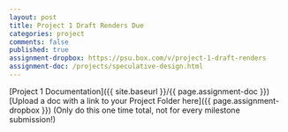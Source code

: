 ```yaml
---
layout: post
title: Project 1 Draft Renders Due
categories: project
comments: false
published: true
assignment-dropbox: https://psu.box.com/v/project-1-draft-renders
assignment-doc: /projects/speculative-design.html
---
```


[Project 1 Documentation]({{ site.baseurl }}/{{ page.assignment-doc }})  
[Upload a doc with a link to your Project Folder here]({{ page.assignment-dropbox }}) (Only do this one time total, not for every milestone submission!)

